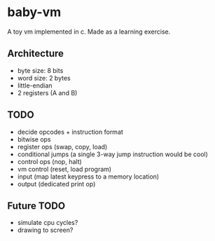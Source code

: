 # baby-vm

A toy vm implemented in c.
Made as a learning exercise.

## Architecture

- byte size: 8 bits
- word size: 2 bytes
- little-endian
- 2 registers (A and B)

## TODO

- decide opcodes + instruction format
- bitwise ops
- register ops (swap, copy, load)
- conditional jumps (a single 3-way jump instruction would be cool)
- control ops (nop, halt)
- vm control (reset, load program)
- input (map latest keypress to a memory location)
- output (dedicated print op)

## Future TODO

- simulate cpu cycles?
- drawing to screen?

